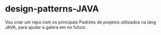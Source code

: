 # design-patterns-JAVA
Vou criar um repo com os principais Padrões de projetos utilizados na lang JAVA, para ajudar a galera em no futuro .
